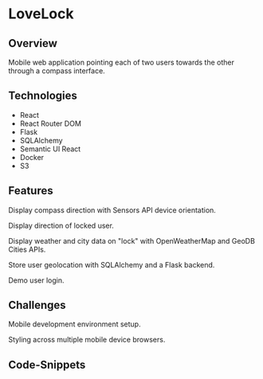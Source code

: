 # LoveLock

## Overview
Mobile web application pointing each of two users towards the other through a compass interface.

## Technologies
- React
- React Router DOM
- Flask
- SQLAlchemy
- Semantic UI React
- Docker
- S3

## Features

Display compass direction with Sensors API device orientation.

Display direction of locked user.

Display weather and city data on "lock" with OpenWeatherMap and GeoDB Cities APIs.

Store user geolocation with SQLAlchemy and a Flask backend.

Demo user login.

## Challenges

Mobile development environment setup.

Styling across multiple mobile device browsers.

## Code-Snippets

